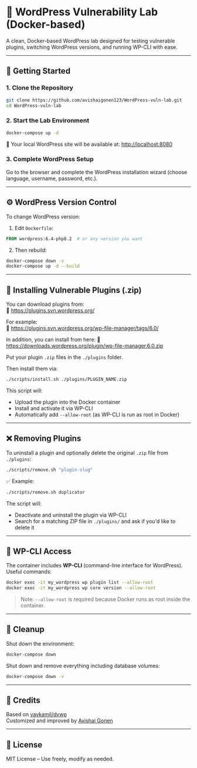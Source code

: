 # 🧪 WordPress Vulnerability Lab (Docker-based)

A clean, Docker-based WordPress lab designed for testing vulnerable plugins, switching WordPress versions, and running WP-CLI with ease.

---

## 🚀 Getting Started

### 1. Clone the Repository

```bash
git clone https://github.com/avishaigonen123/WordPress-vuln-lab.git
cd WordPress-vuln-lab
```

### 2. Start the Lab Environment

```bash
docker-compose up -d
```

🔗 Your local WordPress site will be available at: [http://localhost:8080](http://localhost:8080)

### 3. Complete WordPress Setup

Go to the browser and complete the WordPress installation wizard (choose language, username, password, etc.).

---

## ⚙️ WordPress Version Control

To change WordPress version:

1. Edit `Dockerfile`:

```dockerfile
FROM wordpress:6.4-php8.2  # or any version you want
```

2. Then rebuild:

```bash
docker-compose down -v
docker-compose up -d --build
```

---

## 🧩 Installing Vulnerable Plugins (.zip)

You can download plugins from:  
📎 https://plugins.svn.wordpress.org/


For example:  
📎 https://plugins.svn.wordpress.org/wp-file-manager/tags/6.0/

In addition, you can install from here:
📎 https://downloads.wordpress.org/plugin/wp-file-manager.6.0.zip

Put your plugin `.zip` files in the `./plugins` folder.

Then install them via:

```bash
./scripts/install.sh ./plugins/PLUGIN_NAME.zip
```

This script will:
- Upload the plugin into the Docker container
- Install and activate it via WP-CLI
- Automatically add `--allow-root` (as WP-CLI is run as root in Docker)

---

## ❌ Removing Plugins

To uninstall a plugin and optionally delete the original `.zip` file from `./plugins`:

```bash
./scripts/remove.sh "plugin-slug"
```

✅ Example:
```bash
./scripts/remove.sh duplicator
```

The script will:
- Deactivate and uninstall the plugin via WP-CLI
- Search for a matching ZIP file in `./plugins/` and ask if you'd like to delete it

---

## 🧰 WP-CLI Access

The container includes **WP-CLI** (command-line interface for WordPress).  
Useful commands:

```bash
docker exec -it my_wordpress wp plugin list --allow-root
docker exec -it my_wordpress wp core version --allow-root
```

> Note: `--allow-root` is required because Docker runs as root inside the container.

---

## 🧼 Cleanup

Shut down the environment:

```bash
docker-compose down
```

Shut down and remove everything including database volumes:

```bash
docker-compose down -v
```

---

## 🙏 Credits

Based on [vavkamil/dvwp](https://github.com/vavkamil/dvwp)  
Customized and improved by [Avishai Gonen](https://avishaigonen123.github.io/)

---

## 📜 License

MIT License – Use freely, modify as needed.